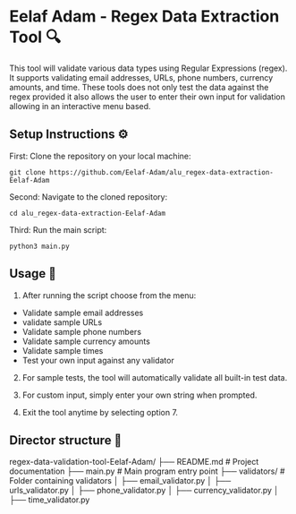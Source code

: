 # Eelaf Adam - Regex Data Extraction Tool 🔍

This tool will validate various data types using Regular Expressions (regex). It supports validating email addresses, URLs, phone numbers, currency amounts, and time. These tools does not only test the data against the regex provided it also allows the user to enter their own input for validation allowing in an interactive menu based.

## Setup Instructions ⚙️

First: Clone the repository on your local machine:
```
git clone https://github.com/Eelaf-Adam/alu_regex-data-extraction-Eelaf-Adam
```

Second: Navigate to the cloned repository:
```
cd alu_regex-data-extraction-Eelaf-Adam
```

Third: Run the main script:
```
python3 main.py
```

## Usage 🔐
1. After running the script choose from the menu:
  - Validate sample email addresses
  - validate sample URLs
  - Validate sample phone numbers
  - Validate sample currency amounts
  - Validate sample times
  - Test your own input against any validator
    
2. For sample tests, the tool will automatically validate all built-in test data.

3. For custom input, simply enter your own string when prompted.

4. Exit the tool anytime by selecting option 7.

## Director structure 📂

regex-data-validation-tool-Eelaf-Adam/
├── README.md              # Project documentation
├── main.py                # Main program entry point
├── validators/            # Folder containing validators
│   ├── email_validator.py
│   ├── urls_validator.py
│   ├── phone_validator.py
│   ├── currency_validator.py
│   ├── time_validator.py



















